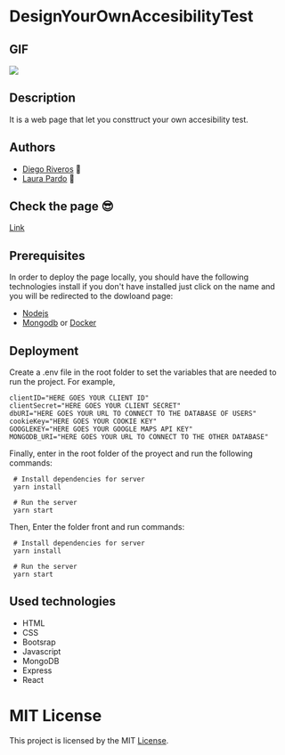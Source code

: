 # DesignYourOwnAccesibilityTest

## GIF

![](https://raw.githubusercontent.com/dfriveros11/DesignYourOwnAccesibilityTest/master/giphy2.gif)

## Description
It is a web page that let you consttruct your own accesibility test. 

## Authors

- [Diego Riveros](https://dfriveros11.github.io/DiegoRiverosWebPage/) :man:
- [Laura Pardo](https://laupardo.github.io/index.html) :girl:

## Check the page :sunglasses:

[Link](https://designyourownaccesbilitytest.herokuapp.com/)

## Prerequisites

In order to deploy the page locally, you should have the following technologies install if you don't have installed just click on the name and you will be redirected to the dowloand page:

- [Nodejs](https://nodejs.org/es/download/)
- [Mongodb](https://www.mongodb.com/download-center/community) or [Docker](https://docs.docker.com/install/linux/docker-ce/ubuntu/)

## Deployment

Create a .env file in the root folder to set the variables that are needed to run the project. For example,
```
clientID="HERE GOES YOUR CLIENT ID" 
clientSecret="HERE GOES YOUR CLIENT SECRET" 
dbURI="HERE GOES YOUR URL TO CONNECT TO THE DATABASE OF USERS"
cookieKey="HERE GOES YOUR COOKIE KEY"
GOOGLEKEY="HERE GOES YOUR GOOGLE MAPS API KEY"
MONGODB_URI="HERE GOES YOUR URL TO CONNECT TO THE OTHER DATABASE"
```

Finally, enter in the root folder of the proyect and run the following commands: 
```
 # Install dependencies for server
 yarn install
 
 # Run the server
 yarn start
```

Then, Enter the folder front and run commands:
```
 # Install dependencies for server
 yarn install
 
 # Run the server
 yarn start
```

## Used technologies

- HTML
- CSS
- Bootsrap
- Javascript
- MongoDB
- Express
- React

# MIT License

This project is licensed by the MIT [License](https://github.com/dfriveros11/NeighborAssist/blob/master/LICENSE).

